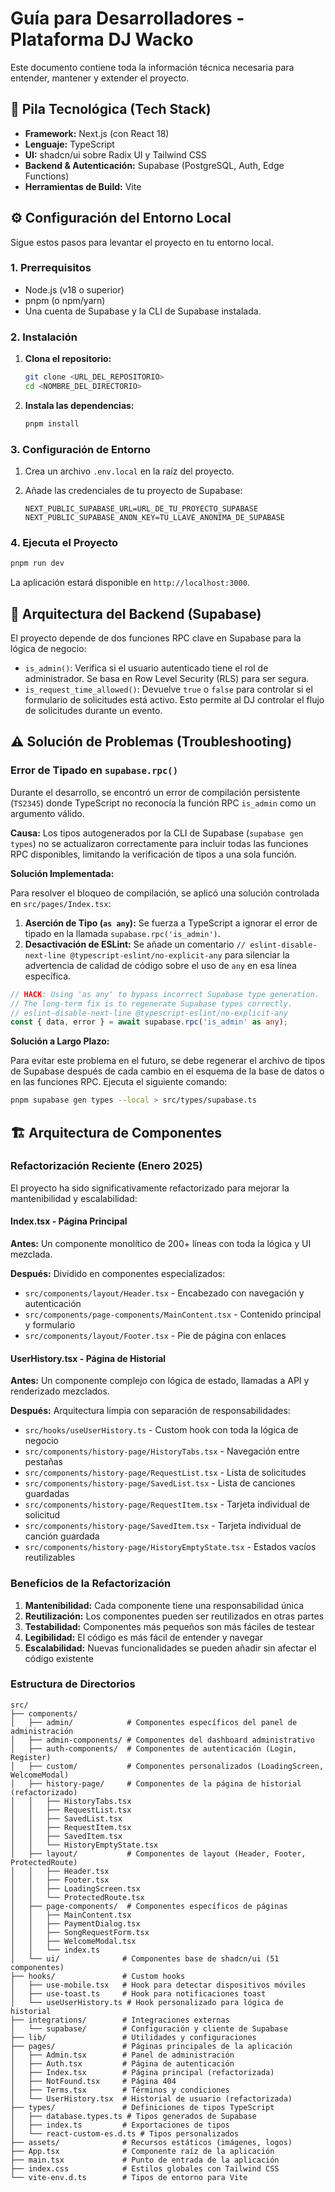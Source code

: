 # Guía para Desarrolladores - Plataforma DJ Wacko

Este documento contiene toda la información técnica necesaria para entender, mantener y extender el proyecto.

## 🚀 Pila Tecnológica (Tech Stack)

- **Framework:** Next.js (con React 18)
- **Lenguaje:** TypeScript
- **UI:** shadcn/ui sobre Radix UI y Tailwind CSS
- **Backend & Autenticación:** Supabase (PostgreSQL, Auth, Edge Functions)
- **Herramientas de Build:** Vite

## ⚙️ Configuración del Entorno Local

Sigue estos pasos para levantar el proyecto en tu entorno local.

### 1. Prerrequisitos

- Node.js (v18 o superior)
- pnpm (o npm/yarn)
- Una cuenta de Supabase y la CLI de Supabase instalada.

### 2. Instalación

1. **Clona el repositorio:**

    ```bash
    git clone <URL_DEL_REPOSITORIO>
    cd <NOMBRE_DEL_DIRECTORIO>
    ```

2. **Instala las dependencias:**

    ```bash
    pnpm install
    ```

### 3. Configuración de Entorno

1. Crea un archivo `.env.local` en la raíz del proyecto.
2. Añade las credenciales de tu proyecto de Supabase:

    ```env
    NEXT_PUBLIC_SUPABASE_URL=URL_DE_TU_PROYECTO_SUPABASE
    NEXT_PUBLIC_SUPABASE_ANON_KEY=TU_LLAVE_ANONIMA_DE_SUPABASE
    ```

### 4. Ejecuta el Proyecto

```bash
pnpm run dev
```

La aplicación estará disponible en `http://localhost:3000`.

## 🔧 Arquitectura del Backend (Supabase)

El proyecto depende de dos funciones RPC clave en Supabase para la lógica de negocio:

- `is_admin()`: Verifica si el usuario autenticado tiene el rol de administrador. Se basa en Row Level Security (RLS) para ser segura.
- `is_request_time_allowed()`: Devuelve `true` o `false` para controlar si el formulario de solicitudes está activo. Esto permite al DJ controlar el flujo de solicitudes durante un evento.

## ⚠️ Solución de Problemas (Troubleshooting)

### Error de Tipado en `supabase.rpc()`

Durante el desarrollo, se encontró un error de compilación persistente (`TS2345`) donde TypeScript no reconocía la función RPC `is_admin` como un argumento válido.

**Causa:** Los tipos autogenerados por la CLI de Supabase (`supabase gen types`) no se actualizaron correctamente para incluir todas las funciones RPC disponibles, limitando la verificación de tipos a una sola función.

**Solución Implementada:**

Para resolver el bloqueo de compilación, se aplicó una solución controlada en `src/pages/Index.tsx`:

1. **Aserción de Tipo (`as any`):** Se fuerza a TypeScript a ignorar el error de tipado en la llamada `supabase.rpc('is_admin')`.
2. **Desactivación de ESLint:** Se añade un comentario `// eslint-disable-next-line @typescript-eslint/no-explicit-any` para silenciar la advertencia de calidad de código sobre el uso de `any` en esa línea específica.

```typescript
// HACK: Using 'as any' to bypass incorrect Supabase type generation.
// The long-term fix is to regenerate Supabase types correctly.
// eslint-disable-next-line @typescript-eslint/no-explicit-any
const { data, error } = await supabase.rpc('is_admin' as any);
```

**Solución a Largo Plazo:**

Para evitar este problema en el futuro, se debe regenerar el archivo de tipos de Supabase después de cada cambio en el esquema de la base de datos o en las funciones RPC. Ejecuta el siguiente comando:

```bash
pnpm supabase gen types --local > src/types/supabase.ts
```

## 🏗️ Arquitectura de Componentes

### Refactorización Reciente (Enero 2025)

El proyecto ha sido significativamente refactorizado para mejorar la mantenibilidad y escalabilidad:

#### Index.tsx - Página Principal

**Antes:** Un componente monolítico de 200+ líneas con toda la lógica y UI mezclada.

**Después:** Dividido en componentes especializados:

- `src/components/layout/Header.tsx` - Encabezado con navegación y autenticación
- `src/components/page-components/MainContent.tsx` - Contenido principal y formulario
- `src/components/layout/Footer.tsx` - Pie de página con enlaces

#### UserHistory.tsx - Página de Historial

**Antes:** Un componente complejo con lógica de estado, llamadas a API y renderizado mezclados.

**Después:** Arquitectura limpia con separación de responsabilidades:

- `src/hooks/useUserHistory.ts` - Custom hook con toda la lógica de negocio
- `src/components/history-page/HistoryTabs.tsx` - Navegación entre pestañas
- `src/components/history-page/RequestList.tsx` - Lista de solicitudes
- `src/components/history-page/SavedList.tsx` - Lista de canciones guardadas
- `src/components/history-page/RequestItem.tsx` - Tarjeta individual de solicitud
- `src/components/history-page/SavedItem.tsx` - Tarjeta individual de canción guardada
- `src/components/history-page/HistoryEmptyState.tsx` - Estados vacíos reutilizables

### Beneficios de la Refactorización

1. **Mantenibilidad:** Cada componente tiene una responsabilidad única
2. **Reutilización:** Los componentes pueden ser reutilizados en otras partes
3. **Testabilidad:** Componentes más pequeños son más fáciles de testear
4. **Legibilidad:** El código es más fácil de entender y navegar
5. **Escalabilidad:** Nuevas funcionalidades se pueden añadir sin afectar el código existente

### Estructura de Directorios

```
src/
├── components/
│   ├── admin/            # Componentes específicos del panel de administración
│   ├── admin-components/ # Componentes del dashboard administrativo
│   ├── auth-components/  # Componentes de autenticación (Login, Register)
│   ├── custom/           # Componentes personalizados (LoadingScreen, WelcomeModal)
│   ├── history-page/     # Componentes de la página de historial (refactorizado)
│   │   ├── HistoryTabs.tsx
│   │   ├── RequestList.tsx
│   │   ├── SavedList.tsx
│   │   ├── RequestItem.tsx
│   │   ├── SavedItem.tsx
│   │   └── HistoryEmptyState.tsx
│   ├── layout/           # Componentes de layout (Header, Footer, ProtectedRoute)
│   │   ├── Header.tsx
│   │   ├── Footer.tsx
│   │   ├── LoadingScreen.tsx
│   │   └── ProtectedRoute.tsx
│   ├── page-components/  # Componentes específicos de páginas
│   │   ├── MainContent.tsx
│   │   ├── PaymentDialog.tsx
│   │   ├── SongRequestForm.tsx
│   │   ├── WelcomeModal.tsx
│   │   └── index.ts
│   └── ui/              # Componentes base de shadcn/ui (51 componentes)
├── hooks/               # Custom hooks
│   ├── use-mobile.tsx   # Hook para detectar dispositivos móviles
│   ├── use-toast.ts     # Hook para notificaciones toast
│   └── useUserHistory.ts # Hook personalizado para lógica de historial
├── integrations/        # Integraciones externas
│   └── supabase/        # Configuración y cliente de Supabase
├── lib/                 # Utilidades y configuraciones
├── pages/               # Páginas principales de la aplicación
│   ├── Admin.tsx        # Panel de administración
│   ├── Auth.tsx         # Página de autenticación
│   ├── Index.tsx        # Página principal (refactorizada)
│   ├── NotFound.tsx     # Página 404
│   ├── Terms.tsx        # Términos y condiciones
│   └── UserHistory.tsx  # Historial de usuario (refactorizada)
├── types/               # Definiciones de tipos TypeScript
│   ├── database.types.ts # Tipos generados de Supabase
│   ├── index.ts         # Exportaciones de tipos
│   └── react-custom-es.d.ts # Tipos personalizados
├── assets/              # Recursos estáticos (imágenes, logos)
├── App.tsx              # Componente raíz de la aplicación
├── main.tsx             # Punto de entrada de la aplicación
├── index.css            # Estilos globales con Tailwind CSS
└── vite-env.d.ts        # Tipos de entorno para Vite
```
